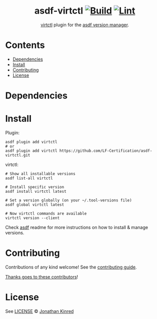 <div align="center">

# asdf-virtctl [![Build](https://github.com/LF-Certification/asdf-virtctl/actions/workflows/build.yml/badge.svg)](https://github.com/LF-Certification/asdf-virtctl/actions/workflows/build.yml) [![Lint](https://github.com/LF-Certification/asdf-virtctl/actions/workflows/lint.yml/badge.svg)](https://github.com/LF-Certification/asdf-virtctl/actions/workflows/lint.yml)

[virtctl](https://kubevirt.io/user-guide/operations/virtctl_client_tool/) plugin for the [asdf version manager](https://asdf-vm.com).

</div>

# Contents

- [Dependencies](#dependencies)
- [Install](#install)
- [Contributing](#contributing)
- [License](#license)

# Dependencies

# Install

Plugin:

```shell
asdf plugin add virtctl
# or
asdf plugin add virtctl https://github.com/LF-Certification/asdf-virtctl.git
```

virtctl:

```shell
# Show all installable versions
asdf list-all virtctl

# Install specific version
asdf install virtctl latest

# Set a version globally (on your ~/.tool-versions file)
asdf global virtctl latest

# Now virtctl commands are available
virtctl version --client
```

Check [asdf](https://github.com/asdf-vm/asdf) readme for more instructions on how to
install & manage versions.

# Contributing

Contributions of any kind welcome! See the [contributing guide](contributing.md).

[Thanks goes to these contributors](https://github.com/LF-Certification/asdf-virtctl/graphs/contributors)!

# License

See [LICENSE](LICENSE) © [Jonathan Kinred](https://github.com/LF-Certification/)
